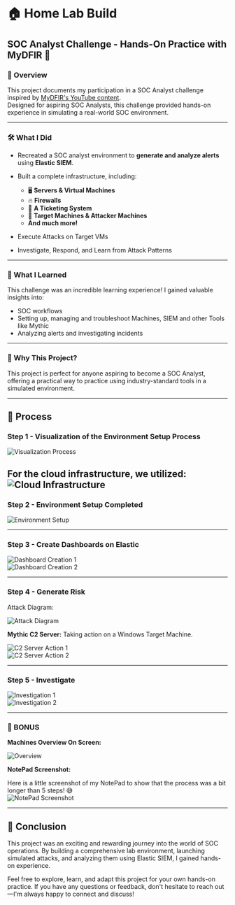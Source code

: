 # 🏠 Home Lab Build  

## SOC Analyst Challenge - Hands-On Practice with MyDFIR 🎯  

### 📖 Overview  

This project documents my participation in a SOC Analyst challenge inspired by [MyDFIR's YouTube content](https://www.youtube.com/watch?v=W3ExS2m6B24&list=PLG6KGSNK4PuBb0OjyDIdACZnb8AoNBeq6&index=1).  
Designed for aspiring SOC Analysts, this challenge provided hands-on experience in simulating a real-world SOC environment.  

---

### 🛠️ What I Did  

- Recreated a SOC analyst environment to **generate and analyze alerts** using **Elastic SIEM**.  
- Built a complete infrastructure, including:
  
  - 🖥️ **Servers & Virtual Machines**  
  - 🔥 **Firewalls**  
  - 🎫 **A Ticketing System**  
  - 🎯 **Target Machines & Attacker Machines**  
  - **And much more!**  

- Execute Attacks on Target VMs
- Investigate, Respond, and Learn from Attack Patterns
---

### 🚀 What I Learned  

This challenge was an incredible learning experience! I gained valuable insights into:  
- SOC workflows  
- Setting up, managing and troubleshoot Machines, SIEM and other Tools like Mythic  
- Analyzing alerts and investigating incidents  

---

### 🌟 Why This Project?  

This project is perfect for anyone aspiring to become a SOC Analyst, offering a practical way to practice using industry-standard tools in a simulated environment.

---

## 🔄 Process  

### **Step 1 - Visualization of the Environment Setup Process**  

![Visualization Process](https://imgur.com/x4q7BtG.png)  

For the cloud infrastructure, we utilized:  
![Cloud Infrastructure](https://imgur.com/S913Pop.png) 
---

### **Step 2 - Environment Setup Completed**  
 
![Environment Setup](https://imgur.com/9PagqwS.png)  

---

### **Step 3 - Create Dashboards on Elastic**  

![Dashboard Creation 1](https://imgur.com/iAmSAGS.png)  
![Dashboard Creation 2](https://imgur.com/ZWFGw9y.png)  

---

### **Step 4 - Generate Risk**  

Attack Diagram:  

![Attack Diagram](https://imgur.com/lsrFKww.png)  

**Mythic C2 Server:** Taking action on a Windows Target Machine.  

![C2 Server Action 1](https://imgur.com/Z0ppsDY.png)  
![C2 Server Action 2](https://imgur.com/A44kZVm.png)  

---

### **Step 5 - Investigate**  

![Investigation 1](https://imgur.com/Aqs9JIO.png)  
![Investigation 2](https://imgur.com/3OvfqVD.png)  

---

### 🎁 BONUS  

**Machines Overview On Screen:**  

![Overview](https://imgur.com/O6DHqKi.png)  

**NotePad Screenshot:**  

Here is a little screenshot of my NotePad to show that the process was a bit longer than 5 steps! 😅  
![NotePad Screenshot](https://imgur.com/T1asEfe.png)  

---

## 🏁 Conclusion  

This project was an exciting and rewarding journey into the world of SOC operations. By building a comprehensive lab environment, launching simulated attacks, and analyzing them using Elastic SIEM, I gained hands-on experience.

Feel free to explore, learn, and adapt this project for your own hands-on practice. If you have any questions or feedback, don't hesitate to reach out—I'm always happy to connect and discuss!  

